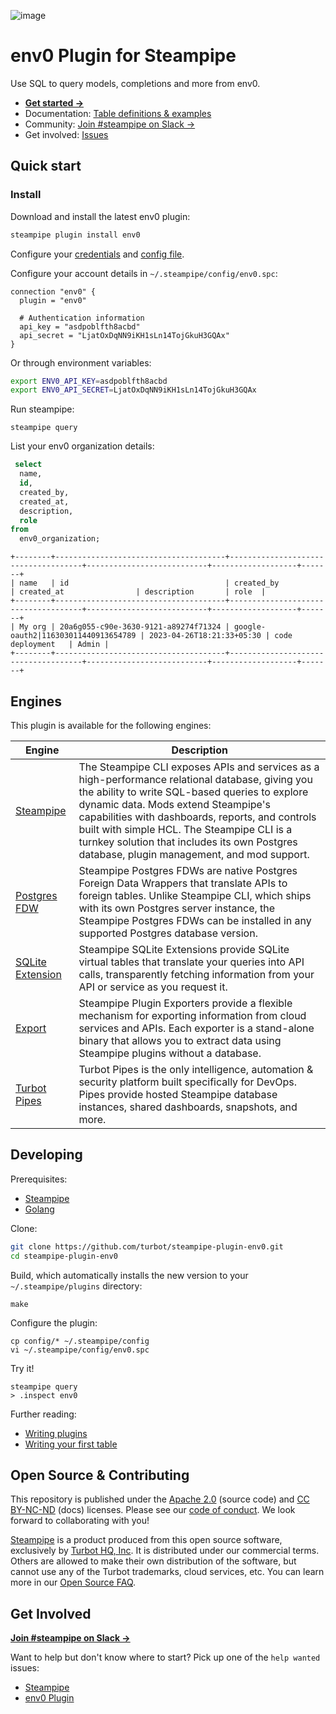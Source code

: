![image](https://hub.steampipe.io/images/plugins/turbot/env0-social-graphic.png)

# env0 Plugin for Steampipe

Use SQL to query models, completions and more from env0.

- **[Get started →](https://hub.steampipe.io/plugins/turbot/env0)**
- Documentation: [Table definitions & examples](https://hub.steampipe.io/plugins/turbot/env0/tables)
- Community: [Join #steampipe on Slack →](https://turbot.com/community/join)
- Get involved: [Issues](https://github.com/turbot/steampipe-plugin-env0/issues)

## Quick start

### Install

Download and install the latest env0 plugin:

```bash
steampipe plugin install env0
```

Configure your [credentials](https://hub.steampipe.io/plugins/turbot/env0#credentials) and [config file](https://hub.steampipe.io/plugins/turbot/env0#configuration).

Configure your account details in `~/.steampipe/config/env0.spc`:

```hcl
connection "env0" {
  plugin = "env0"

  # Authentication information
  api_key = "asdpoblfth8acbd" 
  api_secret = "LjatOxDqNN9iKH1sLn14TojGkuH3GQAx"
}
```

Or through environment variables:

```sh
export ENV0_API_KEY=asdpoblfth8acbd
export ENV0_API_SECRET=LjatOxDqNN9iKH1sLn14TojGkuH3GQAx
```

Run steampipe:

```shell
steampipe query
```

List your env0 organization details:

```sql
 select
  name,
  id,
  created_by,
  created_at,
  description,
  role
from
  env0_organization;
```

```
+--------+--------------------------------------+-------------------------------------+---------------------------+-------------------+-------+
| name   | id                                   | created_by                          | created_at                | description       | role  |
+--------+--------------------------------------+-------------------------------------+---------------------------+-------------------+-------+
| My org | 20a6g055-c90e-3630-9121-a89274f71324 | google-oauth2|116303011440913654789 | 2023-04-26T18:21:33+05:30 | code deployment   | Admin |
+--------+--------------------------------------+-------------------------------------+---------------------------+-------------------+-------+
```

## Engines

This plugin is available for the following engines:

| Engine        | Description
|---------------|------------------------------------------
| [Steampipe](https://steampipe.io/docs) | The Steampipe CLI exposes APIs and services as a high-performance relational database, giving you the ability to write SQL-based queries to explore dynamic data. Mods extend Steampipe's capabilities with dashboards, reports, and controls built with simple HCL. The Steampipe CLI is a turnkey solution that includes its own Postgres database, plugin management, and mod support.
| [Postgres FDW](https://steampipe.io/docs/steampipe_postgres/overview) | Steampipe Postgres FDWs are native Postgres Foreign Data Wrappers that translate APIs to foreign tables. Unlike Steampipe CLI, which ships with its own Postgres server instance, the Steampipe Postgres FDWs can be installed in any supported Postgres database version.
| [SQLite Extension](https://steampipe.io/docs/steampipe_sqlite/overview) | Steampipe SQLite Extensions provide SQLite virtual tables that translate your queries into API calls, transparently fetching information from your API or service as you request it.
| [Export](https://steampipe.io/docs/steampipe_export/overview) | Steampipe Plugin Exporters provide a flexible mechanism for exporting information from cloud services and APIs. Each exporter is a stand-alone binary that allows you to extract data using Steampipe plugins without a database.
| [Turbot Pipes](https://turbot.com/pipes/docs) | Turbot Pipes is the only intelligence, automation & security platform built specifically for DevOps. Pipes provide hosted Steampipe database instances, shared dashboards, snapshots, and more.

## Developing

Prerequisites:

- [Steampipe](https://steampipe.io/downloads)
- [Golang](https://golang.org/doc/install)

Clone:

```sh
git clone https://github.com/turbot/steampipe-plugin-env0.git
cd steampipe-plugin-env0
```

Build, which automatically installs the new version to your `~/.steampipe/plugins` directory:

```
make
```

Configure the plugin:

```
cp config/* ~/.steampipe/config
vi ~/.steampipe/config/env0.spc
```

Try it!

```
steampipe query
> .inspect env0
```

Further reading:

- [Writing plugins](https://steampipe.io/docs/develop/writing-plugins)
- [Writing your first table](https://steampipe.io/docs/develop/writing-your-first-table)

## Open Source & Contributing

This repository is published under the [Apache 2.0](https://www.apache.org/licenses/LICENSE-2.0) (source code) and [CC BY-NC-ND](https://creativecommons.org/licenses/by-nc-nd/2.0/) (docs) licenses. Please see our [code of conduct](https://github.com/turbot/.github/blob/main/CODE_OF_CONDUCT.md). We look forward to collaborating with you!

[Steampipe](https://steampipe.io) is a product produced from this open source software, exclusively by [Turbot HQ, Inc](https://turbot.com). It is distributed under our commercial terms. Others are allowed to make their own distribution of the software, but cannot use any of the Turbot trademarks, cloud services, etc. You can learn more in our [Open Source FAQ](https://turbot.com/open-source).

## Get Involved

**[Join #steampipe on Slack →](https://turbot.com/community/join)**

Want to help but don't know where to start? Pick up one of the `help wanted` issues:

- [Steampipe](https://github.com/turbot/steampipe/labels/help%20wanted)
- [env0 Plugin](https://github.com/turbot/steampipe-plugin-env0/labels/help%20wanted)
